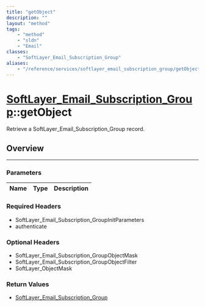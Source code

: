 ```yaml
---
title: "getObject"
description: ""
layout: "method"
tags:
    - "method"
    - "sldn"
    - "Email"
classes:
    - "SoftLayer_Email_Subscription_Group"
aliases:
    - "/reference/services/softlayer_email_subscription_group/getObject"
---
```

# [SoftLayer_Email_Subscription_Group](/reference/services/SoftLayer_Email_Subscription_Group)::getObject

Retrieve a SoftLayer_Email_Subscription_Group record.


## Overview 


-----

### Parameters 
|Name | Type | Description |
| --- | --- | --- |


### Required Headers
* SoftLayer_Email_Subscription_GroupInitParameters
* authenticate


### Optional Headers
* SoftLayer_Email_Subscription_GroupObjectMask
* SoftLayer_Email_Subscription_GroupObjectFilter
* SoftLayer_ObjectMask

### Return Values
* <a href='/reference/datatypes/SoftLayer_Email_Subscription_Group'>SoftLayer_Email_Subscription_Group </a>




